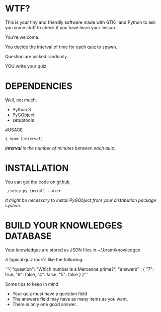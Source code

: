 
![]()

# WTF?

This is your tiny and friendly software made with GTK+ and Python to ask you some stuff to check if you have learn your lesson.

You're welcome.

You decide the interval of time for each quiz to spawn.

Question are picked randomly.

YOU write your quiz.

# DEPENDENCIES

Well, not much.

- Python 3
- PyGObject
- setuptools

#USAGE

    $ bram [interval]

_**interval** is the number of minutes between each quiz._

# INSTALLATION

You can get the code on [github](https://github.com/denissalem/bram).

    ./setup.py install --user

_It might be necessary to install PyGObject from your distribution package system._

# BUILD YOUR KNOWLEDGES DATABASE

Your knowledges are stored as JSON files in ~/.bram/knowledges

A typical quiz look's like the following:

'''{
    "question": "Which number is a Mercenne prime?",
    "answers" : {
        "7": true,
        "9": false,
        "4": false,
        "5": false
    }
}'''

Some tips to keep in mind:

- Your quiz must have a question field
- The answers field may have as many items as you want.
- There is only one good answer.
